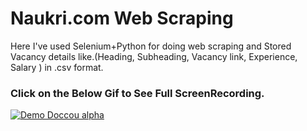 # Naukri.com Web Scraping

Here I've used Selenium+Python for doing web scraping and Stored Vacancy details like.(Heading, Subheading, Vacancy link, Experience, Salary ) in .csv format. 

### Click on the Below Gif to See Full ScreenRecording.
[![Demo Doccou alpha](https://github.com/amark720/Amar-kumar/blob/master/ScreenShots/ScreenRecording%20Preview.gif)](https://youtu.be/KkRC8GODySI)
